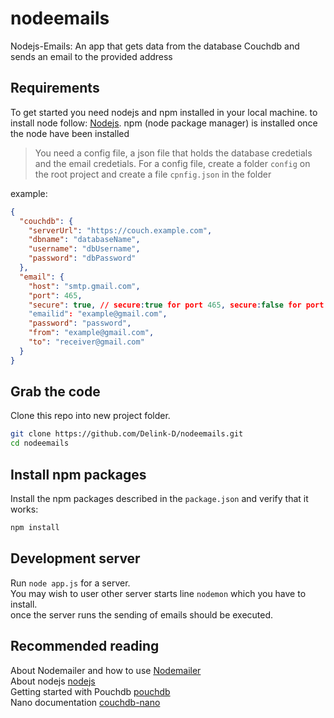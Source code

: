 # nodeemails

Nodejs-Emails: An app that gets data from the database Couchdb and sends an email to the provided address

## Requirements

To get started you need nodejs and npm installed in your local machine. to install node follow: 
[Nodejs](https://nodejs.org/en). npm (node package manager) is installed once the node have been installed

> You need a config file, a json file that holds the database credetials and the email credetials. 
For a config file, create a folder `config` on the root project and create a file `cpnfig.json` in the folder

example:
```json
{
  "couchdb": {
    "serverUrl": "https://couch.example.com",
    "dbname": "databaseName",
    "username": "dbUsername",
    "password": "dbPassword"
  },
  "email": {
    "host": "smtp.gmail.com",
    "port": 465,
    "secure": true, // secure:true for port 465, secure:false for port 587
  	"emailid": "example@gmail.com",
  	"password": "password",
  	"from": "example@gmail.com",
    "to": "receiver@gmail.com"
  }
}
```
## Grab the code

Clone this repo into new project folder.
```bash
git clone https://github.com/Delink-D/nodeemails.git
cd nodeemails
```

## Install npm packages

Install the npm packages described in the `package.json` and verify that it works:

```bash
npm install
```

## Development server

Run `node app.js` for a server. <br>
You may wish to user other server starts line `nodemon` which you have to install.
<br>
once the server runs the sending of emails should be executed.

## Recommended reading

About Nodemailer and how to use [Nodemailer](https://nodemailer.com/about) <br>
About nodejs [nodejs](https://nodejs.org/en/docs) <br>
Getting started with Pouchdb [pouchdb](https://pouchdb.com/getting-started.html) <br>
Nano documentation [couchdb-nano](https://github.com/apache/couchdb-nano)